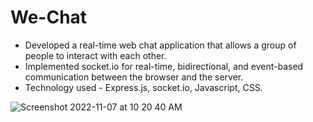 # We-Chat

- Developed a real-time web chat application that allows a group of people to interact with each other.
- Implemented socket.io for real-time, bidirectional, and event-based communication between the browser and the server.
- Technology used - Express.js, socket.io, Javascript, CSS.


![Screenshot 2022-11-07 at 10 20 40 AM](https://user-images.githubusercontent.com/93855467/200229161-38314cae-4042-4c6c-ba79-b52db1e0da09.png)
